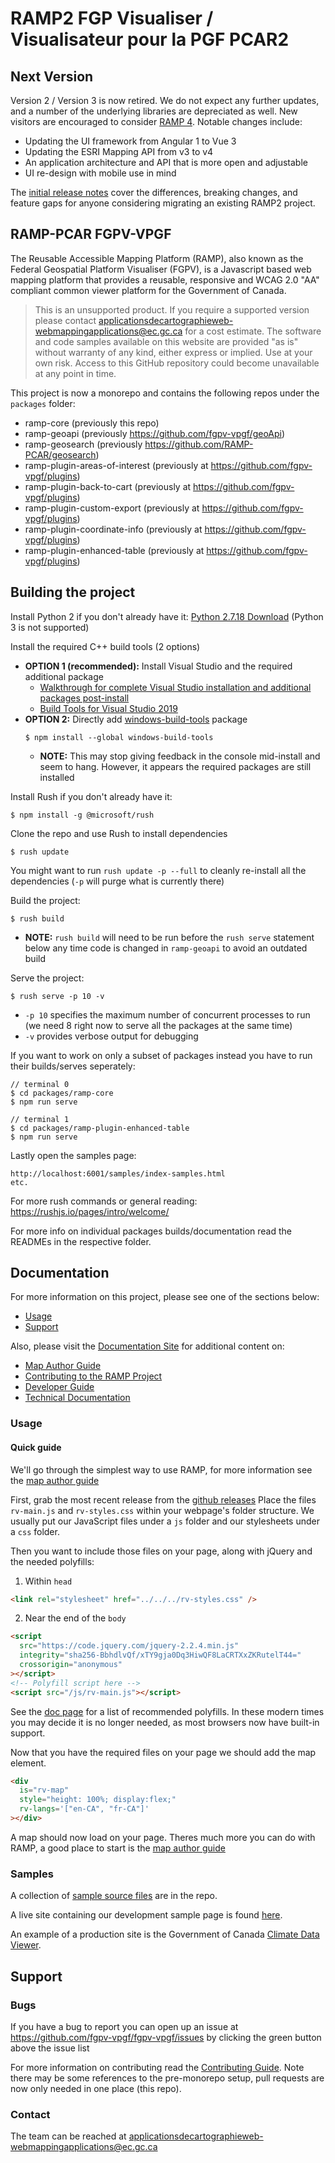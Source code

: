# RAMP2 FGP Visualiser / Visualisateur pour la PGF PCAR2

## Next Version

Version 2 / Version 3 is now retired. We do not expect any further updates, and a number of the underlying libraries are depreciated as well. New visitors are encouraged to consider [RAMP 4](https://github.com/ramp4-pcar4/ramp4-pcar4). Notable changes include:

- Updating the UI framework from Angular 1 to Vue 3
- Updating the ESRI Mapping API from v3 to v4
- An application architecture and API that is more open and adjustable
- UI re-design with mobile use in mind

The [initial release notes](https://github.com/ramp4-pcar4/ramp4-pcar4/releases/tag/v4.0.0) cover the differences, breaking changes, and feature gaps for anyone considering migrating an existing RAMP2 project.

## RAMP-PCAR FGPV-VPGF

The Reusable Accessible Mapping Platform (RAMP), also known as the Federal Geospatial Platform Visualiser (FGPV), is a Javascript based web mapping platform that provides a reusable, responsive and WCAG 2.0 "AA" compliant common viewer platform for the Government of Canada. 

> This is an unsupported product. If you require a supported version please contact applicationsdecartographieweb-webmappingapplications@ec.gc.ca for a cost estimate. The software and code samples available on this website are provided "as is" without warranty of any kind, either express or implied. Use at your own risk. Access to this GitHub repository could become unavailable at any point in time. 

This project is now a monorepo and contains the following repos under the `packages` folder:

- ramp-core (previously this repo)
- ramp-geoapi (previously https://github.com/fgpv-vpgf/geoApi)
- ramp-geosearch (previously https://github.com/RAMP-PCAR/geosearch)
- ramp-plugin-areas-of-interest (previously at https://github.com/fgpv-vpgf/plugins)
- ramp-plugin-back-to-cart (previously at https://github.com/fgpv-vpgf/plugins)
- ramp-plugin-custom-export (previously at https://github.com/fgpv-vpgf/plugins)
- ramp-plugin-coordinate-info (previously at https://github.com/fgpv-vpgf/plugins)
- ramp-plugin-enhanced-table (previously at https://github.com/fgpv-vpgf/plugins)

## Building the project

Install Python 2 if you don't already have it: [Python 2.7.18 Download](https://www.python.org/downloads/release/python-2718/) (Python 3 is not supported)

Install the required C++ build tools (2 options)

- **OPTION 1 (recommended):** Install Visual Studio and the required additional package
  - [Walkthrough for complete Visual Studio installation and additional packages post-install](https://docs.microsoft.com/en-us/cpp/build/vscpp-step-0-installation?view=msvc-160)
  - [Build Tools for Visual Studio 2019](https://visualstudio.microsoft.com/downloads/#build-tools-for-visual-studio-2019)
- **OPTION 2:** Directly add [windows-build-tools](https://www.npmjs.com/package/windows-build-tools) package
  ```
  $ npm install --global windows-build-tools
  ```
  - **NOTE:** This may stop giving feedback in the console mid-install and seem to hang. However, it appears the required packages are still installed

Install Rush if you don't already have it:

```
$ npm install -g @microsoft/rush
```

Clone the repo and use Rush to install dependencies

```
$ rush update
```

You might want to run `rush update -p --full` to cleanly re-install all the dependencies (`-p` will purge what is currently there)

Build the project:

```
$ rush build
```

- **NOTE:** `rush build` will need to be run before the `rush serve` statement below any time code is changed in `ramp-geoapi` to avoid an outdated build

Serve the project:

```
$ rush serve -p 10 -v
```

- `-p 10` specifies the maximum number of concurrent processes to run (we need 8 right now to serve all the packages at the same time)
- `-v` provides verbose output for debugging

If you want to work on only a subset of packages instead you have to run their builds/serves seperately:

```
// terminal 0
$ cd packages/ramp-core
$ npm run serve

// terminal 1
$ cd packages/ramp-plugin-enhanced-table
$ npm run serve
```

Lastly open the samples page:

```
http://localhost:6001/samples/index-samples.html
etc.
```

For more rush commands or general reading: https://rushjs.io/pages/intro/welcome/

For more info on individual packages builds/documentation read the READMEs in the respective folder.

## Documentation

For more information on this project, please see one of the sections below:

- [Usage](#usage)
- [Support](#support)

Also, please visit the [Documentation Site](https://fgpv-vpgf.github.io/fgpv-vpgf/master/docs/#/home) for additional content on:

- [Map Author Guide](https://fgpv-vpgf.github.io/fgpv-vpgf/master/docs/#/mapauthor/intro)
- [Contributing to the RAMP Project](https://fgpv-vpgf.github.io/fgpv-vpgf/master/docs/#/contribute/getting_started)
- [Developer Guide](https://fgpv-vpgf.github.io/fgpv-vpgf/master/docs/#/developer/intro)
- [Technical Documentation](https://fgpv-vpgf.github.io/fgpv-vpgf/master/docs/#/technical/architecture)

### Usage

#### Quick guide

We'll go through the simplest way to use RAMP, for more information see the [map author guide](https://fgpv-vpgf.github.io/fgpv-vpgf/master/docs/#/mapauthor/intro)

First, grab the most recent release from the [github releases](https://github.com/fgpv-vpgf/fgpv-vpgf/releases)
Place the files `rv-main.js` and `rv-styles.css` within your webpage's folder structure. We usually put our JavaScript files under a `js` folder and our stylesheets under a `css` folder.

Then you want to include those files on your page, along with jQuery and the needed polyfills:

1. Within `head`

```html
<link rel="stylesheet" href="../../../rv-styles.css" />
```

2. Near the end of the `body`

```html
<script
  src="https://code.jquery.com/jquery-2.2.4.min.js"
  integrity="sha256-BbhdlvQf/xTY9gja0Dq3HiwQF8LaCRTXxZKRutelT44="
  crossorigin="anonymous"
></script>
<!-- Polyfill script here -->
<script src="/js/rv-main.js"></script>
```

See the [doc page](https://fgpv-vpgf.github.io/fgpv-vpgf/master/docs/#/mapauthor/intro?id=adding-the-viewer-to-a-page) for a list of recommended polyfills. In these modern times you may decide it is no longer needed, as most browsers now have built-in support.

Now that you have the required files on your page we should add the map element.

```html
<div
  is="rv-map"
  style="height: 100%; display:flex;"
  rv-langs='["en-CA", "fr-CA"]'
></div>
```

A map should now load on your page. Theres much more you can do with RAMP, a good place to start is the [map author guide](#map-author-guide)

### Samples

A collection of [sample source files](https://github.com/fgpv-vpgf/fgpv-vpgf/tree/master/packages/ramp-core/src/content/samples) are in the repo.

A live site containing our development sample page is found [here](https://fgpv-vpgf.github.io/fgpv-vpgf/master/samples/index-samples.html).

An example of a production site is the Government of Canada [Climate Data Viewer](https://climate-viewer.canada.ca/climate-maps.html).

## Support

### Bugs

If you have a bug to report you can open up an issue at https://github.com/fgpv-vpgf/fgpv-vpgf/issues by clicking the green button above the issue list

For more information on contributing read the [Contributing Guide](https://fgpv-vpgf.github.io/fgpv-vpgf/master/docs/#/contribute/getting_started). Note there may be some references to the pre-monorepo setup, pull requests are now only needed in one place (this repo).

### Contact

The team can be reached at applicationsdecartographieweb-webmappingapplications@ec.gc.ca

